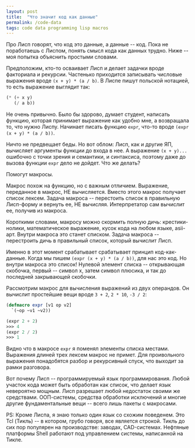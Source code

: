 ```yaml
---
layout: post
title:  "Что значит код как данные"
permalink: /code-data
tags: code data programming lisp macros
---
```


Про Лисп говорят, что код это данные, а данные -- код. Пока не
поработаешь с Лиспом, понять смысл кода как данных трудно. Ниже -- моя
попытка объяснить простыми словами.

Предположим, кто-то осваивает Лисп и делает задачки вроде факториала и
рекурсии. Частенько приходится записывать числовые выражения вроде
`(x + y) * (a / b)`. В Лиспе пишут польской нотацией, то есть
выражение выглядит так:

~~~ lisp
(* (+ x y)
   (/ a b))
~~~

Не очень привычно. Было бы здорово, думает студент, написать функцию,
которая принимает выражение как удобно мне, а возвращала то, что нужно
Лиспу. Начинает писать функцию `expr`, что-то вроде `(expr (x + y) *
(a / b))`.

Ничто не предвещает беды. Но вот облом: Лисп, как и другие ЯП,
вычисляет аргументы функции до входа в нее. А выражение `(x + y)...`
ошибочно с точки зрения и семантики, и синтаксиса, поэтому даже до
вызова функции `expr` дело не дойдет. Что же делать?

Помогут макросы.

Макрос похож на функцию, но с важным отличием. Выражение, переданное в
макрос, НЕ вычисляется. Вместо этого макрос получает список
лексем. Задача макроса -- перестоить список в правильную Лисп-форму и
вернуть ее, НЕ вычисляя. Интерпретатор сам вычислит ее, получив из
макроса.

Короткими словами, макросу можно скормить полную дичь:
крестики-нолики, математическое выражение, кусок кода на любом языке,
asii-арт. Внутри макроса это станет списком. Задача макроса --
перестроить дичь в правильный список, который вычислит Лисп.

Именно в этот момент срабатывает срабатывает принцип
код-как-данные. Когда мы пишем `(expr (x + y) * (a / b))`, для нас это
код. Но внутри макроса это список! Нулевой элемент списка --
открывающая скобочка, первый -- символ x, затем символ плюсика, и так
до последней закрывающей скобочки.

Рассмотрим макрос для вычисления выражений из двух операндов. Он
вычислит простейшие вещи вроде `3 + 2`, `2 * 10`, `-3 / 2`:

~~~ lisp
(defmacro expr [v1 op v2]
  `(~op ~v1 ~v2))

(expr 2 + 2)
>>> 4
(expr 2 / 2)
>>> 1
~~~

Видно что в макросе `expr` я поменял элементы списка
местами. Выражения длиней трех лексем макрос не примет. Для
проивольного выражения понадобятся разбор и рекурсивный спуск, что
выходит за рамки разговора.

Вот почему Лисп -- программируемый язык программирования. Любой
участок кода может быть обработан как список, что делает язык
невероятно мощным. Лисп разрешает любой недостаток своими же
средствами. ООП-системы, средства обработки исключений и многие другие
фундаментальные вещи -- всего лишь пакеты с макросами.

PS: Кроме Лиспа, я знаю только один язык со схожим поведенем. Это Tcl
(Тикль) -- в котором, грубо говоря, все является строкой. Тикль до сих
пор популярен на производстве: заводах, CAD-системах. Нефтяные
платформы Shell работают под управлением системы, написанной на Тикле.
